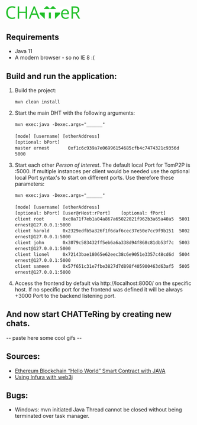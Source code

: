 # <img width="200" src="images/CHATTeR.png">

## Requirements

- Java 11
- A modern browser - so no IE 8 :(

## Build and run the application:

1. Build the project:
    ```
    mvn clean install
    ```
2. Start the main DHT with the following arguments:
    ```
    mvn exec:java -Dexec.args="______"
    
    [mode] [username] [etherAddress]                              [optional: bPort]
    master ernest       0xf1c6c939a7e06996154685cfb4c7474321c9356d  5000
    ```
3. Start each other _Person of Interest_. The default local Port for TomP2P is :5000. If multiple instances
per client would be needed use the optional local Port syntax's to start on different ports. Use therefore these parameters:   
    ```
    mvn exec:java -Dexec.args="______"
    
    [mode] [username] [etherAddress]                              [optional: bPort] [user@rHost:rPort]    [optional: fPort]   
    client root       0xc0a71f7eb1a04a867a65022021f962b3a65a40a5  5001              ernest@127.0.0.1:5000   
    client harold     0x2329edfb5a326f1f6daf6cec37e50e7cc9f9b151  5002              ernest@127.0.0.1:5000   
    client john       0x3079c583432ff5eb6a6a338d94f868c81db53f7c  5003              ernest@127.0.0.1:5000   
    client lionel     0x72143bae18065e62eec38c6e9051e3357c48cd6d  5004              ernest@127.0.0.1:5000
    client sameen     0x57f651c31e7fbe3827d7d898f405900463d63af5  5005              ernest@127.0.0.1:5000
    ```
4. Access the frontend by default via http://localhost:8000/ on the specific host. If no 
  specific port for the frontend was defined it will be always +3000 Port to the backend listening port.


## And now start CHATTeRing by creating new chats.
-- paste here some cool gifs --


## Sources:
- [Ethereum Blockchain “Hello World” Smart Contract with JAVA](https://medium.com/coinmonks/ethereum-blockchain-hello-world-smart-contract-with-java-9b6ae2961ad1)
- [Using Infura with web3j](https://docs.web3j.io/infura.html#)

## Bugs:
- Windows: mvn initiated Java Thread cannot be closed without being terminated over task manager.
